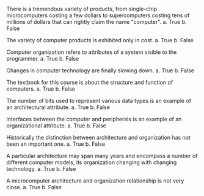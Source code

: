 There is a tremendous variety of products, from single-chip microcomputers costing a few dollars to supercomputers costing tens of millions of dollars that can rightly claim the name "computer".
a. True
b. False

The variety of computer products is exhibited only in cost.
a. True
b. False

Computer organization refers to attributes of a system visible to the programmer.
a. True
b. False

Changes in computer technology are finally slowing down.
a. True
b. False

The textbook for this course is about the structure and function of computers.
a. True
b. False

The number of bits used to represent various data types is an example of an architectural attribute.
a. True
b. False

Interfaces between the computer and peripherals is an example of an organizational attribute.
a. True
b. False

Historically the distinction between architecture and organization has not been an important one.
a. True
b. False

A particular architecture may span many years and encompass a number of different computer models, its organization changing with changing technology.
a. True
b. False

A microcomputer architecture and organization relationship is not very close.
a. True
b. False

